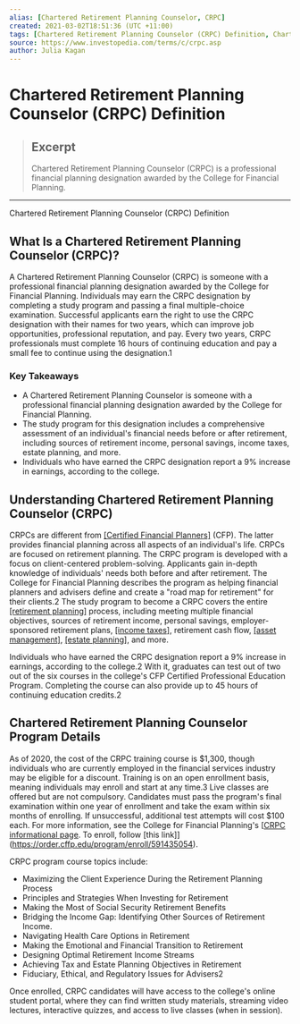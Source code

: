```yaml
---
alias: [Chartered Retirement Planning Counselor, CRPC]
created: 2021-03-02T18:51:36 (UTC +11:00)
tags: [Chartered Retirement Planning Counselor (CRPC) Definition, Chartered Retirement Planning Counselor (CRPC) Definition]
source: https://www.investopedia.com/terms/c/crpc.asp
author: Julia Kagan
---
```


# Chartered Retirement Planning Counselor (CRPC) Definition

> ## Excerpt
> Chartered Retirement Planning Counselor (CRPC) is a professional financial planning designation awarded by the College for Financial Planning.

---

Chartered Retirement Planning Counselor (CRPC) Definition
## What Is a Chartered Retirement Planning Counselor (CRPC)?

A Chartered Retirement Planning Counselor (CRPC) is someone with a professional financial planning designation awarded by the College for Financial Planning. Individuals may earn the CRPC designation by completing a study program and passing a final multiple-choice examination. Successful applicants earn the right to use the CRPC designation with their names for two years, which can improve job opportunities, professional reputation, and pay. Every two years, CRPC professionals must complete 16 hours of continuing education and pay a small fee to continue using the designation.1

### Key Takeaways

-   A Chartered Retirement Planning Counselor is someone with a professional financial planning designation awarded by the College for Financial Planning.
-   The study program for this designation includes a comprehensive assessment of an individual's financial needs before or after retirement, including sources of retirement income, personal savings, income taxes, estate planning, and more.
-   Individuals who have earned the CRPC designation report a 9% increase in earnings, according to the college.

## Understanding Chartered Retirement Planning Counselor (CRPC)

CRPCs are different from [[Certified Financial Planners]](https://www.investopedia.com/terms/c/cfp.asp) (CFP). The latter provides financial planning across all aspects of an individual's life. CRPCs are focused on retirement planning. The CRPC program is developed with a focus on client-centered problem-solving. Applicants gain in-depth knowledge of individuals' needs both before and after retirement. The College for Financial Planning describes the program as helping financial planners and advisers define and create a "road map for retirement" for their clients.2 The study program to become a CRPC covers the entire [[retirement planning]](https://www.investopedia.com/terms/r/retirement-planning.asp) process, including meeting multiple financial objectives, sources of retirement income, personal savings, employer-sponsored retirement plans, [[income taxes]](https://www.investopedia.com/terms/i/incometax.asp), retirement cash flow, [[asset management]](https://www.investopedia.com/terms/a/assetmanagement.asp), [[estate planning]](https://www.investopedia.com/terms/e/estateplanning.asp), and more.

Individuals who have earned the CRPC designation report a 9% increase in earnings, according to the college.2 With it, graduates can test out of two out of the six courses in the college's CFP Certified Professional Education Program. Completing the course can also provide up to 45 hours of continuing education credits.2

## Chartered Retirement Planning Counselor Program Details

As of 2020, the cost of the CRPC training course is $1,300, though individuals who are currently employed in the financial services industry may be eligible for a discount. Training is on an open enrollment basis, meaning individuals may enroll and start at any time.3 Live classes are offered but are not compulsory. Candidates must pass the program's final examination within one year of enrollment and take the exam within six months of enrolling. If unsuccessful, additional test attempts will cost $100 each. For more information, see the College for Financial Planning's [[CRPC informational page](http://www.cffpinfo.com/crpc#course-details). To enroll, follow [this link]](https://order.cffp.edu/program/enroll/591435054).

CRPC program course topics include:

-   Maximizing the Client Experience During the Retirement Planning Process
-   Principles and Strategies When Investing for Retirement
-   Making the Most of Social Security Retirement Benefits
-   Bridging the Income Gap: Identifying Other Sources of Retirement Income.
-   Navigating Health Care Options in Retirement
-   Making the Emotional and Financial Transition to Retirement
-   Designing Optimal Retirement Income Streams
-   Achieving Tax and Estate Planning Objectives in Retirement
-   Fiduciary, Ethical, and Regulatory Issues for Advisers2

Once enrolled, CRPC candidates will have access to the college's online student portal, where they can find written study materials, streaming video lectures, interactive quizzes, and access to live classes (when in session).
